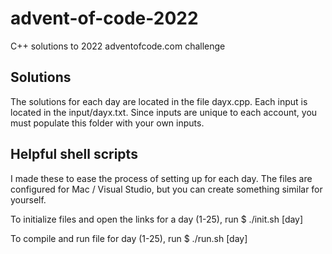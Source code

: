 # advent-of-code-2022
C++ solutions to 2022 adventofcode.com challenge

## Solutions
The solutions for each day are located in the file dayx.cpp.
Each input is located in the input/dayx.txt.
Since inputs are unique to each account, you must populate this folder with your own inputs.

## Helpful shell scripts
I made these to ease the process of setting up for each day.
The files are configured for Mac / Visual Studio, but you can create something similar for yourself.

To initialize files and open the links for a day (1-25), run
    $ ./init.sh [day]

To compile and run file for day (1-25), run
    $ ./run.sh [day]
   
